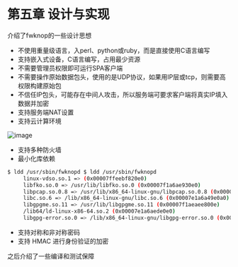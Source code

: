 # 第五章 设计与实现
介绍了fwknop的一些设计思想

* 不使用重量级语言，入perl、python或ruby，而是直接使用C语言编写
* 支持嵌入式设备，C语言编写，占用最少资源
* 不需要管理员权限即可运行SPA客户端
* 不需要操作原始数据包头，使用的是UDP协议，如果用IP层或tcp，则需要高权限构建原始包
* 不信任IP包头，可能存在中间人攻击，所以服务端可要求客户端将真实IP填入数据并加密
* 支持服务端NAT设置
* 支持云计算环境

![image](images/yGfaoGm0qzF_-n4FvaOFu-ZtjAKmmaP5wnKo7A10E8c.png)

* 支持多种防火墙
* 最小化库依赖

```bash
$ ldd /usr/sbin/fwknopd $ ldd /usr/sbin/fwknopd
     linux-vdso.so.1 => (0x00007ffeebf820e0)
     libfko.so.0 => /usr/lib/libfko.so.0 (0x00007f1a6ae930e0)
     libpcap.so.0.8 => /usr/lib/x86_64-linux-gnu/libpcap.so.0.8 (0x00007e1a6a85c0e0)
     libc.so.6 => /lib/x86_64-linux-gnu/libc.so.6 (0x00007e1a6a49e0a0)
     libgpgme.so.11 => /usr/lib/libgpgme.so.11 (0x00007f1aeaee800e)
     /lib64/ld-linux-x86-64.so.2 (0x00007e1a6aede0e0)
     libgpg-error.so.0 => /lib/x86_64-linux-gnu/libgpg-error.so.0 (0x0000ef1a6a06e0e0)
```
* 支持对称和非对称密码
* 支持 HMAC 进行身份验证的加密

之后介绍了一些编译和测试保障

























